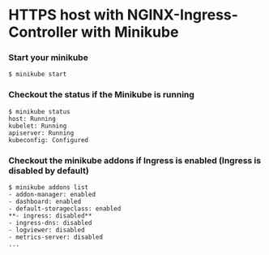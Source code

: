 # HTTPS host with NGINX-Ingress-Controller with Minikube

### Start your minikube 
```console
$ minikube start
```

### Checkout the status if the Minikube is running
```console
$ minikube status
host: Running
kubelet: Running
apiserver: Running
kubeconfig: Configured
```

### Checkout the minikube addons if Ingress is enabled (Ingress is disabled by default)
```console
$ minikube addons list
- addon-manager: enabled
- dashboard: enabled
- default-storageclass: enabled
**- ingress: disabled**
- ingress-dns: disabled
- logviewer: disabled
- metrics-server: disabled
...

```

